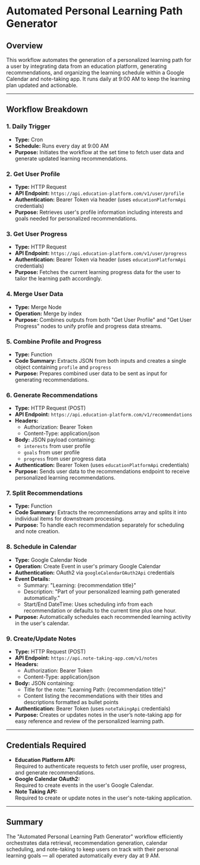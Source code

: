 # Automated Personal Learning Path Generator

## Overview
This workflow automates the generation of a personalized learning path for a user by integrating data from an education platform, generating recommendations, and organizing the learning schedule within a Google Calendar and note-taking app. It runs daily at 9:00 AM to keep the learning plan updated and actionable.

---

## Workflow Breakdown

### 1. Daily Trigger
- **Type:** Cron
- **Schedule:** Runs every day at 9:00 AM
- **Purpose:** Initiates the workflow at the set time to fetch user data and generate updated learning recommendations.

### 2. Get User Profile
- **Type:** HTTP Request
- **API Endpoint:** `https://api.education-platform.com/v1/user/profile`
- **Authentication:** Bearer Token via header (uses `educationPlatformApi` credentials)
- **Purpose:** Retrieves user's profile information including interests and goals needed for personalized recommendations.

### 3. Get User Progress
- **Type:** HTTP Request
- **API Endpoint:** `https://api.education-platform.com/v1/user/progress`
- **Authentication:** Bearer Token via header (uses `educationPlatformApi` credentials)
- **Purpose:** Fetches the current learning progress data for the user to tailor the learning path accordingly.

### 4. Merge User Data
- **Type:** Merge Node
- **Operation:** Merge by index
- **Purpose:** Combines outputs from both "Get User Profile" and "Get User Progress" nodes to unify profile and progress data streams.

### 5. Combine Profile and Progress
- **Type:** Function
- **Code Summary:** Extracts JSON from both inputs and creates a single object containing `profile` and `progress`
- **Purpose:** Prepares combined user data to be sent as input for generating recommendations.

### 6. Generate Recommendations
- **Type:** HTTP Request (POST)
- **API Endpoint:** `https://api.education-platform.com/v1/recommendations`
- **Headers:**  
  - Authorization: Bearer Token  
  - Content-Type: application/json
- **Body:** JSON payload containing:
  - `interests` from user profile
  - `goals` from user profile
  - `progress` from user progress data
- **Authentication:** Bearer Token (uses `educationPlatformApi` credentials)
- **Purpose:** Sends user data to the recommendations endpoint to receive personalized learning recommendations.

### 7. Split Recommendations
- **Type:** Function
- **Code Summary:** Extracts the recommendations array and splits it into individual items for downstream processing.
- **Purpose:** To handle each recommendation separately for scheduling and note creation.

### 8. Schedule in Calendar
- **Type:** Google Calendar Node
- **Operation:** Create Event in user's primary Google Calendar
- **Authentication:** OAuth2 via `googleCalendarOAuth2Api` credentials
- **Event Details:**  
  - Summary: "Learning: {recommendation title}"  
  - Description: "Part of your personalized learning path generated automatically."  
  - Start/End DateTime: Uses scheduling info from each recommendation or defaults to the current time plus one hour.
- **Purpose:** Automatically schedules each recommended learning activity in the user's calendar.

### 9. Create/Update Notes
- **Type:** HTTP Request (POST)
- **API Endpoint:** `https://api.note-taking-app.com/v1/notes`
- **Headers:**  
  - Authorization: Bearer Token  
  - Content-Type: application/json
- **Body:** JSON containing:  
  - Title for the note: "Learning Path: {recommendation title}"  
  - Content listing the recommendations with their titles and descriptions formatted as bullet points
- **Authentication:** Bearer Token (uses `noteTakingApi` credentials)
- **Purpose:** Creates or updates notes in the user’s note-taking app for easy reference and review of the personalized learning path.

---

## Credentials Required
- **Education Platform API:**  
  Required to authenticate requests to fetch user profile, user progress, and generate recommendations.
- **Google Calendar OAuth2:**  
  Required to create events in the user's Google Calendar.
- **Note Taking API:**  
  Required to create or update notes in the user's note-taking application.

---

## Summary
The "Automated Personal Learning Path Generator" workflow efficiently orchestrates data retrieval, recommendation generation, calendar scheduling, and note-taking to keep users on track with their personal learning goals — all operated automatically every day at 9 AM.